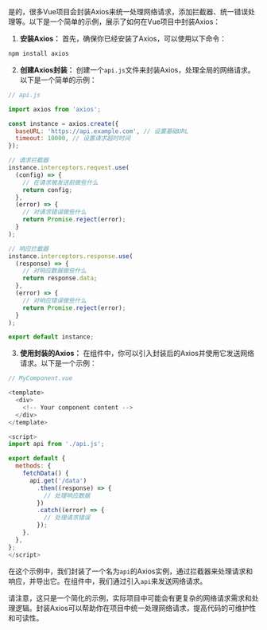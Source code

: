 是的，很多Vue项目会封装Axios来统一处理网络请求，添加拦截器、统一错误处理等。以下是一个简单的示例，展示了如何在Vue项目中封装Axios：

1. **安装Axios：** 首先，确保你已经安装了Axios，可以使用以下命令：

```bash
npm install axios
```

2. **创建Axios封装：** 创建一个`api.js`文件来封装Axios，处理全局的网络请求。以下是一个简单的示例：

```javascript
// api.js

import axios from 'axios';

const instance = axios.create({
  baseURL: 'https://api.example.com', // 设置基础URL
  timeout: 10000, // 设置请求超时时间
});

// 请求拦截器
instance.interceptors.request.use(
  (config) => {
    // 在请求被发送前做些什么
    return config;
  },
  (error) => {
    // 对请求错误做些什么
    return Promise.reject(error);
  }
);

// 响应拦截器
instance.interceptors.response.use(
  (response) => {
    // 对响应数据做些什么
    return response.data;
  },
  (error) => {
    // 对响应错误做些什么
    return Promise.reject(error);
  }
);

export default instance;
```

3. **使用封装的Axios：** 在组件中，你可以引入封装后的Axios并使用它发送网络请求。以下是一个示例：

```javascript
// MyComponent.vue

<template>
  <div>
    <!-- Your component content -->
  </div>
</template>

<script>
import api from './api.js';

export default {
  methods: {
    fetchData() {
      api.get('/data')
        .then((response) => {
          // 处理响应数据
        })
        .catch((error) => {
          // 处理请求错误
        });
    },
  },
};
</script>
```

在这个示例中，我们封装了一个名为`api`的Axios实例，通过拦截器来处理请求和响应，并导出它。在组件中，我们通过引入`api`来发送网络请求。

请注意，这只是一个简化的示例，实际项目中可能会有更复杂的网络请求需求和处理逻辑。封装Axios可以帮助你在项目中统一处理网络请求，提高代码的可维护性和可读性。